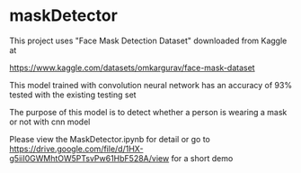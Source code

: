 # maskDetector

This project uses "Face Mask Detection Dataset" downloaded from Kaggle at

https://www.kaggle.com/datasets/omkargurav/face-mask-dataset

This model trained with convolution neural network has an accuracy of 93% tested with the existing testing set

The purpose of this model is to detect whether a person is wearing a mask or not with cnn model

Please view the MaskDetector.ipynb for detail or go to https://drive.google.com/file/d/1HX-g5iiI0GWMhtOW5PTsvPw61HbF528A/view for a short demo
